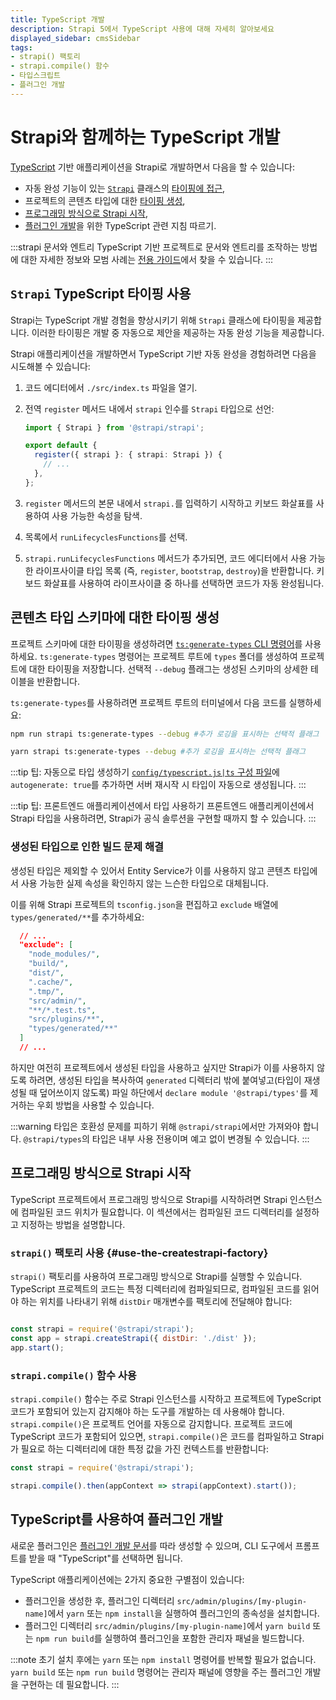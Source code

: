 ```yaml
---
title: TypeScript 개발
description: Strapi 5에서 TypeScript 사용에 대해 자세히 알아보세요
displayed_sidebar: cmsSidebar
tags:
- strapi() 팩토리
- strapi.compile() 함수
- 타입스크립트
- 플러그인 개발
---
```


# Strapi와 함께하는 TypeScript 개발

[TypeScript](/cms/typescript) 기반 애플리케이션을 Strapi로 개발하면서 다음을 할 수 있습니다:

- 자동 완성 기능이 있는 [`Strapi`](#use-strapi-typescript-typings) 클래스의 [타이핑에 접근](#use-strapi-typescript-typings),
- 프로젝트의 콘텐츠 타입에 대한 [타이핑 생성](#generate-typings-for-content-types-schemas),
- [프로그래밍 방식으로 Strapi 시작](#start-strapi-programmatically),
- [플러그인 개발](#develop-a-plugin-using-typescript)을 위한 TypeScript 관련 지침 따르기.

:::strapi 문서와 엔트리
TypeScript 기반 프로젝트로 문서와 엔트리를 조작하는 방법에 대한 자세한 정보와 모범 사례는 [전용 가이드](/cms/typescript/documents-and-entries)에서 찾을 수 있습니다.
:::

## `Strapi` TypeScript 타이핑 사용

Strapi는 TypeScript 개발 경험을 향상시키기 위해 `Strapi` 클래스에 타이핑을 제공합니다. 이러한 타이핑은 개발 중 자동으로 제안을 제공하는 자동 완성 기능을 제공합니다.

Strapi 애플리케이션을 개발하면서 TypeScript 기반 자동 완성을 경험하려면 다음을 시도해볼 수 있습니다:

1. 코드 에디터에서 `./src/index.ts` 파일을 열기.
2. 전역 `register` 메서드 내에서 `strapi` 인수를 `Strapi` 타입으로 선언:

    ```typescript title="./src/index.ts"
    import { Strapi } from '@strapi/strapi';

    export default {
      register({ strapi }: { strapi: Strapi }) {
        // ...
      },
    };
    ```

3. `register` 메서드의 본문 내에서 `strapi.`를 입력하기 시작하고 키보드 화살표를 사용하여 사용 가능한 속성을 탐색.

4. 목록에서 `runLifecyclesFunctions`를 선택.

5. `strapi.runLifecyclesFunctions` 메서드가 추가되면, 코드 에디터에서 사용 가능한 라이프사이클 타입 목록 (즉, `register`, `bootstrap`, `destroy`)을 반환합니다. 키보드 화살표를 사용하여 라이프사이클 중 하나를 선택하면 코드가 자동 완성됩니다.

## 콘텐츠 타입 스키마에 대한 타이핑 생성

프로젝트 스키마에 대한 타이핑을 생성하려면 [`ts:generate-types` CLI 명령어](/cms/cli#strapi-ts)를 사용하세요. `ts:generate-types` 명령어는 프로젝트 루트에 `types` 폴더를 생성하여 프로젝트에 대한 타이핑을 저장합니다. 선택적 `--debug` 플래그는 생성된 스키마의 상세한 테이블을 반환합니다.

`ts:generate-types`를 사용하려면 프로젝트 루트의 터미널에서 다음 코드를 실행하세요:

<Tabs groupId="yarn-npm">
<TabItem value="npm">

```sh
npm run strapi ts:generate-types --debug #추가 로깅을 표시하는 선택적 플래그
```

</TabItem>

<TabItem value="yarn">

```sh
yarn strapi ts:generate-types --debug #추가 로깅을 표시하는 선택적 플래그
```

</TabItem>
</Tabs>

:::tip 팁: 자동으로 타입 생성하기
[`config/typescript.js|ts` 구성 파일](/cms/configurations/typescript#strapi-specific-configuration-for-typescript)에 `autogenerate: true`를 추가하면 서버 재시작 시 타입이 자동으로 생성됩니다.
:::

:::tip 팁: 프론트엔드 애플리케이션에서 타입 사용하기
프론트엔드 애플리케이션에서 Strapi 타입을 사용하려면, Strapi가 공식 솔루션을 구현할 때까지 <ExternalLink to="https://github.com/strapi-community/strapi-typed-fronend" text="우회 방법을 사용"/>할 수 있습니다.
:::

### 생성된 타입으로 인한 빌드 문제 해결

생성된 타입은 제외할 수 있어서 Entity Service가 이를 사용하지 않고 콘텐츠 타입에서 사용 가능한 실제 속성을 확인하지 않는 느슨한 타입으로 대체됩니다.

이를 위해 Strapi 프로젝트의 `tsconfig.json`을 편집하고 `exclude` 배열에 `types/generated/**`를 추가하세요:

```json title="./tsconfig.json"
  // ...
  "exclude": [
    "node_modules/",
    "build/",
    "dist/",
    ".cache/",
    ".tmp/",
    "src/admin/",
    "**/*.test.ts",
    "src/plugins/**",
    "types/generated/**"
  ]
  // ...
```

하지만 여전히 프로젝트에서 생성된 타입을 사용하고 싶지만 Strapi가 이를 사용하지 않도록 하려면, 생성된 타입을 복사하여 `generated` 디렉터리 밖에 붙여넣고(타입이 재생성될 때 덮어쓰이지 않도록) 파일 하단에서 `declare module '@strapi/types'`를 제거하는 우회 방법을 사용할 수 있습니다.

:::warning
타입은 호환성 문제를 피하기 위해 `@strapi/strapi`에서만 가져와야 합니다. `@strapi/types`의 타입은 내부 사용 전용이며 예고 없이 변경될 수 있습니다.
:::

## 프로그래밍 방식으로 Strapi 시작

TypeScript 프로젝트에서 프로그래밍 방식으로 Strapi를 시작하려면 Strapi 인스턴스에 컴파일된 코드 위치가 필요합니다. 이 섹션에서는 컴파일된 코드 디렉터리를 설정하고 지정하는 방법을 설명합니다.

### `strapi()` 팩토리 사용 {#use-the-createstrapi-factory}

`strapi()` 팩토리를 사용하여 프로그래밍 방식으로 Strapi를 실행할 수 있습니다. TypeScript 프로젝트의 코드는 특정 디렉터리에 컴파일되므로, 컴파일된 코드를 읽어야 하는 위치를 나타내기 위해 `distDir` 매개변수를 팩토리에 전달해야 합니다:

```js title="./server.js"

const strapi = require('@strapi/strapi');
const app = strapi.createStrapi({ distDir: './dist' });
app.start(); 
```

### `strapi.compile()` 함수 사용

`strapi.compile()` 함수는 주로 Strapi 인스턴스를 시작하고 프로젝트에 TypeScript 코드가 포함되어 있는지 감지해야 하는 도구를 개발하는 데 사용해야 합니다. `strapi.compile()`은 프로젝트 언어를 자동으로 감지합니다. 프로젝트 코드에 TypeScript 코드가 포함되어 있으면, `strapi.compile()`은 코드를 컴파일하고 Strapi가 필요로 하는 디렉터리에 대한 특정 값을 가진 컨텍스트를 반환합니다:

```js
const strapi = require('@strapi/strapi');

strapi.compile().then(appContext => strapi(appContext).start());
```

## TypeScript를 사용하여 플러그인 개발

새로운 플러그인은 [플러그인 개발 문서](/cms/plugins-development/developing-plugins)를 따라 생성할 수 있으며, CLI 도구에서 프롬프트를 받을 때 "TypeScript"를 선택하면 됩니다.

TypeScript 애플리케이션에는 2가지 중요한 구별점이 있습니다:

- 플러그인을 생성한 후, 플러그인 디렉터리 `src/admin/plugins/[my-plugin-name]`에서 `yarn` 또는 `npm install`을 실행하여 플러그인의 종속성을 설치합니다.
- 플러그인 디렉터리 `src/admin/plugins/[my-plugin-name]`에서 `yarn build` 또는 `npm run build`를 실행하여 플러그인을 포함한 관리자 패널을 빌드합니다.

:::note
초기 설치 후에는 `yarn` 또는 `npm install` 명령어를 반복할 필요가 없습니다. `yarn build` 또는 `npm run build` 명령어는 관리자 패널에 영향을 주는 플러그인 개발을 구현하는 데 필요합니다.
:::

